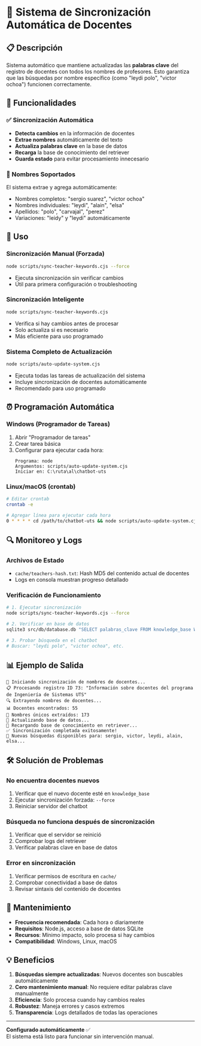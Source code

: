 # 🔄 Sistema de Sincronización Automática de Docentes

## 📋 Descripción

Sistema automático que mantiene actualizadas las **palabras clave** del registro de docentes con todos los nombres de profesores. Esto garantiza que las búsquedas por nombre específico (como "leydi polo", "victor ochoa") funcionen correctamente.

## 🔧 Funcionalidades

### ✅ Sincronización Automática
- **Detecta cambios** en la información de docentes
- **Extrae nombres** automáticamente del texto
- **Actualiza palabras clave** en la base de datos
- **Recarga** la base de conocimiento del retriever
- **Guarda estado** para evitar procesamiento innecesario

### 🎯 Nombres Soportados
El sistema extrae y agrega automáticamente:
- Nombres completos: "sergio suarez", "victor ochoa"
- Nombres individuales: "leydi", "alain", "elsa"
- Apellidos: "polo", "carvajal", "perez"
- Variaciones: "leidy" y "leydi" automáticamente

## 🚀 Uso

### Sincronización Manual (Forzada)
```bash
node scripts/sync-teacher-keywords.cjs --force
```
- Ejecuta sincronización sin verificar cambios
- Útil para primera configuración o troubleshooting

### Sincronización Inteligente
```bash
node scripts/sync-teacher-keywords.cjs
```
- Verifica si hay cambios antes de procesar
- Solo actualiza si es necesario
- Más eficiente para uso programado

### Sistema Completo de Actualización  
```bash
node scripts/auto-update-system.cjs
```
- Ejecuta todas las tareas de actualización del sistema
- Incluye sincronización de docentes automáticamente
- Recomendado para uso programado

## ⏰ Programación Automática

### Windows (Programador de Tareas)
1. Abrir "Programador de tareas"
2. Crear tarea básica
3. Configurar para ejecutar cada hora:
   ```
   Programa: node
   Argumentos: scripts/auto-update-system.cjs
   Iniciar en: C:\ruta\al\chatbot-uts
   ```

### Linux/macOS (crontab)
```bash
# Editar crontab
crontab -e

# Agregar línea para ejecutar cada hora
0 * * * * cd /path/to/chatbot-uts && node scripts/auto-update-system.cjs
```

## 🔍 Monitoreo y Logs

### Archivos de Estado
- `cache/teachers-hash.txt`: Hash MD5 del contenido actual de docentes
- Logs en consola muestran progreso detallado

### Verificación de Funcionamiento
```bash
# 1. Ejecutar sincronización
node scripts/sync-teacher-keywords.cjs --force

# 2. Verificar en base de datos
sqlite3 src/db/database.db "SELECT palabras_clave FROM knowledge_base WHERE pregunta LIKE '%docentes%';"

# 3. Probar búsqueda en el chatbot
# Buscar: "leydi polo", "victor ochoa", etc.
```

## 📊 Ejemplo de Salida

```
🔄 Iniciando sincronización de nombres de docentes...
📋 Procesando registro ID 73: "Información sobre docentes del programa de Ingeniería de Sistemas UTS"
🔍 Extrayendo nombres de docentes...
📊 Docentes encontrados: 55
🎯 Nombres únicos extraídos: 173
💾 Actualizando base de datos...
🔄 Recargando base de conocimiento en retriever...
✅ Sincronización completada exitosamente!
🔑 Nuevas búsquedas disponibles para: sergio, victor, leydi, alain, elsa...
```

## 🛠️ Solución de Problemas

### No encuentra docentes nuevos
1. Verificar que el nuevo docente esté en `knowledge_base`
2. Ejecutar sincronización forzada: `--force`
3. Reiniciar servidor del chatbot

### Búsqueda no funciona después de sincronización
1. Verificar que el servidor se reinició
2. Comprobar logs del retriever
3. Verificar palabras clave en base de datos

### Error en sincronización
1. Verificar permisos de escritura en `cache/`
2. Comprobar conectividad a base de datos
3. Revisar sintaxis del contenido de docentes

## 🔧 Mantenimiento

- **Frecuencia recomendada**: Cada hora o diariamente
- **Requisitos**: Node.js, acceso a base de datos SQLite
- **Recursos**: Mínimo impacto, solo procesa si hay cambios
- **Compatibilidad**: Windows, Linux, macOS

## 💡 Beneficios

1. **Búsquedas siempre actualizadas**: Nuevos docentes son buscables automáticamente
2. **Cero mantenimiento manual**: No requiere editar palabras clave manualmente  
3. **Eficiencia**: Solo procesa cuando hay cambios reales
4. **Robustez**: Maneja errores y casos extremos
5. **Transparencia**: Logs detallados de todas las operaciones

---

**Configurado automáticamente** ✅  
El sistema está listo para funcionar sin intervención manual.